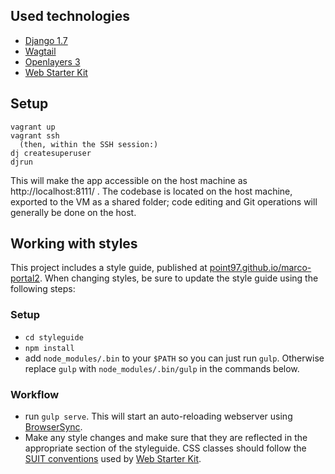 ## Used technologies

 * [Django 1.7](https://docs.djangoproject.com/en/1.7/)
 * [Wagtail](http://wagtail.io/)
 * [Openlayers 3](http://openlayers.org/)
 * [Web Starter Kit](https://github.com/point97/web-starter-kit)

## Setup

    vagrant up
    vagrant ssh
      (then, within the SSH session:)
    dj createsuperuser
    djrun


This will make the app accessible on the host machine as http://localhost:8111/ . The codebase is located on the host machine, exported to the VM as a shared folder; code editing and Git operations will generally be done on the host.

## Working with styles

This project includes a style guide, published at [point97.github.io/marco-portal2](http://point97.github.io/marco-portal2/). When changing styles, be sure to update the style guide using the following steps:

### Setup

 - `cd styleguide`
 - `npm install`
 - add `node_modules/.bin` to your `$PATH` so you can just run `gulp`. Otherwise replace `gulp` with `node_modules/.bin/gulp` in the commands below.

### Workflow

 - run `gulp serve`. This will start an auto-reloading webserver using [BrowserSync](http://www.browsersync.io/).
 - Make any style changes and make sure that they are reflected in the appropriate section of the styleguide. CSS classes should follow the [SUIT conventions](https://github.com/suitcss/suit/blob/master/doc/naming-conventions.md) used by [Web Starter Kit](https://developers.google.com/web/starter-kit/).
